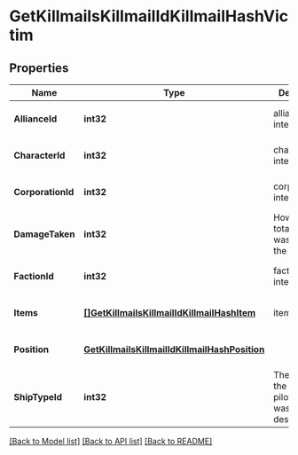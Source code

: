 # GetKillmailsKillmailIdKillmailHashVictim

## Properties
Name | Type | Description | Notes
------------ | ------------- | ------------- | -------------
**AllianceId** | **int32** | alliance_id integer | [optional] [default to null]
**CharacterId** | **int32** | character_id integer | [optional] [default to null]
**CorporationId** | **int32** | corporation_id integer | [optional] [default to null]
**DamageTaken** | **int32** | How much total damage was taken by the victim  | [default to null]
**FactionId** | **int32** | faction_id integer | [optional] [default to null]
**Items** | [**[]GetKillmailsKillmailIdKillmailHashItem**](get_killmails_killmail_id_killmail_hash_item.md) | items array | [optional] [default to null]
**Position** | [**GetKillmailsKillmailIdKillmailHashPosition**](get_killmails_killmail_id_killmail_hash_position.md) |  | [optional] [default to null]
**ShipTypeId** | **int32** | The ship that the victim was piloting and was destroyed  | [default to null]

[[Back to Model list]](../README.md#documentation-for-models) [[Back to API list]](../README.md#documentation-for-api-endpoints) [[Back to README]](../README.md)


